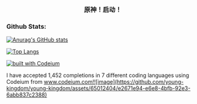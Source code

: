 ### <p align="center">原神！启动！</p>

### Github Stats:

[![Anurag's GitHub stats](https://github-readme-stats.vercel.app/api?username=young-kingdom&bg_color=30,e96443,904e95&title_color=fff&text_color=fff&count_private=true&show_icons=true)](https://github.com/anuraghazra/github-readme-stats)

[![Top Langs](https://github-readme-stats.vercel.app/api/top-langs/?username=young-kingdom&bg_color=30,e96443,904e95&title_color=fff&text_color=fff&count_private=true&show_icons=true)](https://github.com/anuraghazra/github-readme-stats)

[![built with Codeium](https://codeium.com/badges/main)](https://codeium.com)

I have accepted 1,452 completions in 7 different coding languages using Codeium from www.codeium.com!![image](https://github.com/young-kingdom/young-kingdom/assets/65012404/e2671e94-e6e8-4bfb-92e3-6abb837c2388)

